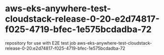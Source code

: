 # aws-eks-anywhere-test-cloudstack-release-0-20-e2d74817-f025-4719-bfec-1e575bcdadba-72
repository for use with E2E test job aws-eks-anywhere-test-cloudstack-release-0-20:e2d74817-f025-4719-bfec-1e575bcdadba-72
